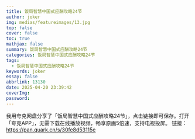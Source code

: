 ```yaml
---
title: 饭局智慧中国式应酬攻略24节
author: joker
img: medias/featureimages/13.jpg
top: false
cover: false
toc: true
mathjax: false
summary: 饭局智慧中国式应酬攻略24节
categories: 饭局智慧中国式应酬攻略24节
tags:
  - 饭局智慧中国式应酬攻略24节
keywords: joker
essay: false
abbrlink: 13130
date: 2025-04-20 23:39:42
coverImg:
password:
---
```


我用夸克网盘分享了「饭局智慧中国式应酬攻略24节」，点击链接即可保存。打开「夸克APP」，无需下载在线播放视频，畅享原画5倍速，支持电视投屏。
链接：https://pan.quark.cn/s/30fe8d53115e
